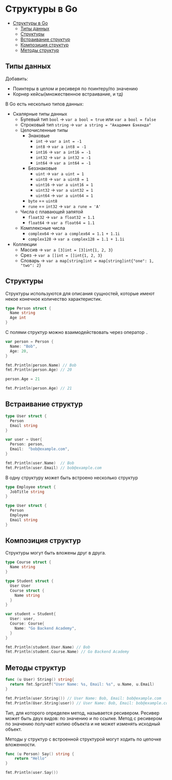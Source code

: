 # Структуры в Go

- [Структуры в Go](#структуры-в-go)
  - [Типы данных](#типы-данных)
  - [Структуры](#структуры)
  - [Встраивание структур](#встраивание-структур)
  - [Композиция структур](#композиция-структур)
  - [Методы структур](#методы-структур)

## Типы данных

Добавить:
- Поинтеры в целом и ресиверя по поинтеру/по значению
- Корнер кейсы(множественное встраивание, и тд)

В Go есть несколько типов данных:

- Скалярные типы данных
  - Булевый тип `bool` -> `var a bool = true` или `var a bool = false`
  - Строковый тип `string` -> `var a string = "Академия Бэкенда"`
  - Целочисленные типы
    - Знаковые
      - `int` -> `var a int = -1`
      - `int8` -> `var a int8 = -1`
      - `int16` -> `var a int16 = -1`
      - `int32` -> `var a int32 = -1`
      - `int64` -> `var a int64 = -1`
    - Беззнаковые
      - `uint` -> `var a uint = 1`
      - `uint8` -> `var a uint8 = 1`
      - `uint16` -> `var a uint16 = 1`
      - `uint32` -> `var a uint32 = 1`
      - `uint64` -> `var a uint64 = 1`
    - `byte` == `uint8`
    - `rune` == `int32` -> `var a rune = 'А'`
  - Числа с плавающей запятой
    - `float32` -> `var a float32 = 1.1`
    - `float64` -> `var a float64 = 1.1`
  - Комплексные числа
    - `complex64` -> `var a complex64 = 1.1 + 1.1i`
    - `complex128` -> `var a complex128 = 1.1 + 1.1i`
- Коллекции
  - Массив -> `var a [3]int = [3]int{1, 2, 3}`
  - Срез -> `var a []int = []int{1, 2, 3}`
  - Словарь -> `var a map[string]int = map[string]int{"one": 1, "two": 2}`

## Структуры

Структуры используются для описания сущностей, которые имеют некое конечное количество характеристик.

```go
type Person struct {
  Name string
  Age int
}
```

С полями структур можно взаимодействовать через оператор `.`

```go
var person = Person {
  Name: "Bob",
  Age: 20,
}

fmt.Println(person.Name) // Bob
fmt.Println(person.Age) // 20

person.Age = 21

fmt.Println(person.Age) // 21
```

## Встраивание структур

```go
type User struct {
  Person
  Email string
}

var user = User{
  Person: person,
  Email:  "bob@example.com",
}

fmt.Println(user.Name)  // Bob
fmt.Println(user.Email) // bob@example.com
```

В одну структуру может быть встроено несколько структур

```go
type Employee struct {
  JobTitle string
}

type User struct {
  Person
  Employee
  Email string
}
```

## Композиция структур

Структуры могут быть вложены друг в друга.

```go
type Course struct {
  Name string
}

type Student struct {
  User User
  Course struct {
    Name string
  }
}

var student = Student{
  User: user,
  Course: Course{
    Name: "Go Backend Academy",
  }
}

fmt.Println(student.User.Name) // Bob
fmt.Println(student.Course.Name) // Go Backend Academy
```

## Методы структур

```go
func (u User) String() string{
  return fmt.Sprintf("User Name: %s, Email: %s", u.Name, u.Email)
}

fmt.Println(user.String()) // User Name: Bob, Email: bob@example.com
fmt.Println(User.String(user)) // User Name: Bob, Email: bob@example.com
```

Тип, для которого определен метод, называется ресивером. Ресивер может быть двух видов: по значению и по ссылке. Метод с ресивером по значению получает копию объекта и не может изменять исходный объект.


Методы у структур с встроенной структурой могут ходить по цепочке вложенности.

```go
func (u Person) Say() string {
	return "Hello"
}

fmt.Println(user.Say()) 
```